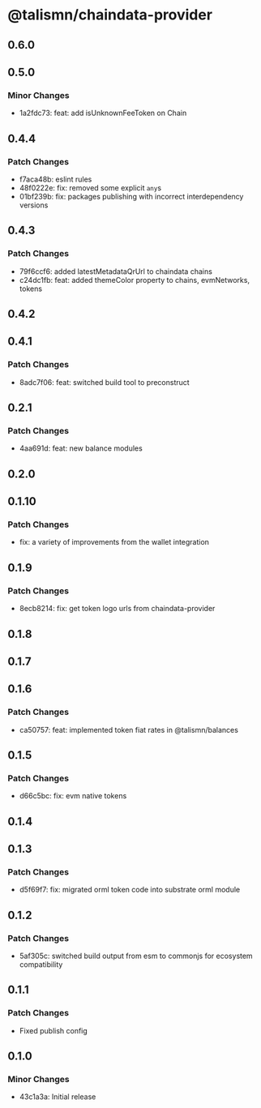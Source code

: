 # @talismn/chaindata-provider

## 0.6.0

## 0.5.0

### Minor Changes

- 1a2fdc73: feat: add isUnknownFeeToken on Chain

## 0.4.4

### Patch Changes

- f7aca48b: eslint rules
- 48f0222e: fix: removed some explicit `any`s
- 01bf239b: fix: packages publishing with incorrect interdependency versions

## 0.4.3

### Patch Changes

- 79f6ccf6: added latestMetadataQrUrl to chaindata chains
- c24dc1fb: feat: added themeColor property to chains, evmNetworks, tokens

## 0.4.2

## 0.4.1

### Patch Changes

- 8adc7f06: feat: switched build tool to preconstruct

## 0.2.1

### Patch Changes

- 4aa691d: feat: new balance modules

## 0.2.0

## 0.1.10

### Patch Changes

- fix: a variety of improvements from the wallet integration

## 0.1.9

### Patch Changes

- 8ecb8214: fix: get token logo urls from chaindata-provider

## 0.1.8

## 0.1.7

## 0.1.6

### Patch Changes

- ca50757: feat: implemented token fiat rates in @talismn/balances

## 0.1.5

### Patch Changes

- d66c5bc: fix: evm native tokens

## 0.1.4

## 0.1.3

### Patch Changes

- d5f69f7: fix: migrated orml token code into substrate orml module

## 0.1.2

### Patch Changes

- 5af305c: switched build output from esm to commonjs for ecosystem compatibility

## 0.1.1

### Patch Changes

- Fixed publish config

## 0.1.0

### Minor Changes

- 43c1a3a: Initial release
